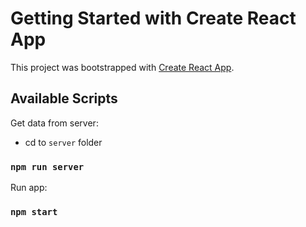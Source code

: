 # Getting Started with Create React App

This project was bootstrapped with [Create React App](https://github.com/facebook/create-react-app).

## Available Scripts

Get data from server:
- cd to `server` folder
### `npm run server`

Run app:
### `npm start`